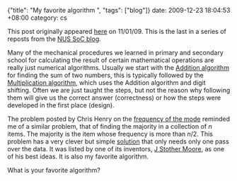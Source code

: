 {"title": "My favorite algorithm  ", "tags": ["blog"]}
date: 2009-12-23 18:04:53 +08:00
category: cs

This post originally appeared
[here](http://nusschoolofcomputing.blogspot.com/2009/01/my-favorite-algorithm.html)
on 11/01/09. This is the last in a series of reposts from the [NUS SoC
blog](http://nusschoolofcomputing.blogspot.com).

Many of the mechanical procedures we learned in primary and secondary school for calculating the result of certain mathematical operations are really just numerical algorithms. Usually we start with the [Addition algorithm](http://en.wikipedia.org/wiki/Elementary_arithmetic#Addition_algorithm) for finding the sum of two numbers, this is typically followed by the [Multiplication algorithm](http://en.wikipedia.org/wiki/Elementary_arithmetic#Multiplication), which uses the Addition algorithm and digit shifting. Often we are just taught the steps, but not the reason why following them will give us the correct answer (correctness) or how the steps were developed in the first place (design).

The problem posted by Chris Henry on the [frequency of the mode](http://nusschoolofcomputing.blogspot.com/2008/10/noi-01-task-1_07.html) reminded me of a similar problem, that of finding the majority in a collection of $n$ items. The majority is the item whose frequency is more than $n/2$. This problem has a very clever but simple [solution](http://www.cs.utexas.edu/%C2%A0moore/best-ideas/mjrty/index.html) that only needs only one pass over the data. It was listed by one of its inventors, [J Stother Moore](http://www.cs.utexas.edu/%C2%A0moore/), as one of his best ideas. It is also my favorite algorithm.

What is your favorite algorithm?

